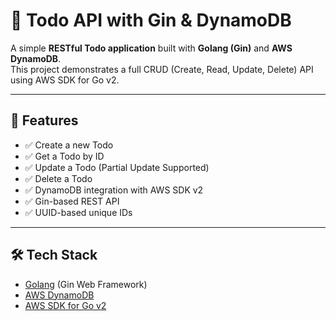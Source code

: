 # 📝 Todo API with Gin & DynamoDB

A simple **RESTful Todo application** built with **Golang (Gin)** and **AWS DynamoDB**.  
This project demonstrates a full CRUD (Create, Read, Update, Delete) API using AWS SDK for Go v2.

---

## 🚀 Features
- ✅ Create a new Todo
- ✅ Get a Todo by ID
- ✅ Update a Todo (Partial Update Supported)
- ✅ Delete a Todo
- ✅ DynamoDB integration with AWS SDK v2
- ✅ Gin-based REST API
- ✅ UUID-based unique IDs

---

## 🛠 Tech Stack
- [Golang](https://go.dev/) (Gin Web Framework)
- [AWS DynamoDB](https://aws.amazon.com/dynamodb/)
- [AWS SDK for Go v2](https://aws.github.io/aws-sdk-go-v2/)

